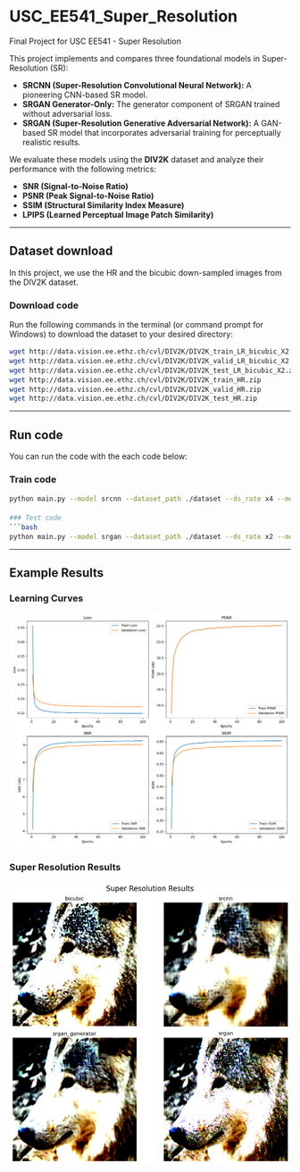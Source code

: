 # USC_EE541_Super_Resolution
Final Project for USC EE541 - Super Resolution

This project implements and compares three foundational models in Super-Resolution (SR):
- **SRCNN (Super-Resolution Convolutional Neural Network):** A pioneering CNN-based SR model.
- **SRGAN Generator-Only:** The generator component of SRGAN trained without adversarial loss.
- **SRGAN (Super-Resolution Generative Adversarial Network):** A GAN-based SR model that incorporates adversarial training for perceptually realistic results.

We evaluate these models using the **DIV2K** dataset and analyze their performance with the following metrics:
- **SNR (Signal-to-Noise Ratio)**
- **PSNR (Peak Signal-to-Noise Ratio)**
- **SSIM (Structural Similarity Index Measure)**
- **LPIPS (Learned Perceptual Image Patch Similarity)**

---

## Dataset download
In this project, we use the HR and the bicubic down-sampled images from the DIV2K dataset.

### Download code
 Run the following commands in the terminal (or command prompt for Windows) to download the dataset to your desired directory:
 ```bash
 wget http://data.vision.ee.ethz.ch/cvl/DIV2K/DIV2K_train_LR_bicubic_X2.zip
 wget http://data.vision.ee.ethz.ch/cvl/DIV2K/DIV2K_valid_LR_bicubic_X2.zip
 wget http://data.vision.ee.ethz.ch/cvl/DIV2K/DIV2K_test_LR_bicubic_X2.zip
 wget http://data.vision.ee.ethz.ch/cvl/DIV2K/DIV2K_train_HR.zip
 wget http://data.vision.ee.ethz.ch/cvl/DIV2K/DIV2K_valid_HR.zip
 wget http://data.vision.ee.ethz.ch/cvl/DIV2K/DIV2K_test_HR.zip
```

---
## Run code
You can run the code with the each code below:

### Train code
 ```bash
python main.py --model srcnn --dataset_path ./dataset --ds_rate x4 --mode train --batch_size 32 --epochs 100 --learning_rate 2e-4

### Test code
 ```bash
python main.py --model srgan --dataset_path ./dataset --ds_rate x2 --mode test --batch_size 16 --epochs 50 --learning_rate 1e-4 --load_path srgan_x2_batch16_epoch50_lr0.0001_12-08_19-03.pth
```

---
## Example Results

### Learning Curves
![Learning Curve of SRCNN](/srcnn_x2_batch32_epoch100_lr0.0002_12-09_14-49_plot.png)

### Super Resolution Results
![SR results](/SR4.png)
